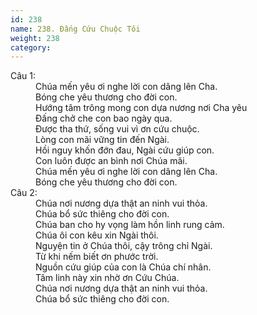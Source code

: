 ```yaml
---
id: 238
name: 238. Đấng Cứu Chuộc Tôi
weight: 238
category: 
---
```

<dl><dt>Câu 1:</dt><dd data-verse="1">Chúa mến yêu ơi nghe lời con dâng lên Cha. <br/>Bóng che yêu thương cho đời con. <br/>Hướng tâm trông mong con dựa nương nơi Cha yêu <br/>Đấng chở che con bao ngày qua. <br/>Được tha thứ, sống vui vì ơn cứu chuộc. <br/>Lòng con mãi vững tin đến Ngài. <br/>Hồi nguy khốn đớn đau, Ngài cứu giúp con. <br/>Con luôn được an bình nơi Chúa mãi. <br/>Chúa mến yêu ơi nghe lời con dâng lên Cha. <br/>Bóng che yêu thương cho đời con. </dd><dt>Câu 2:</dt><dd data-verse="2">Chúa nơi nương dựa thật an ninh vui thỏa. <br/>Chúa bổ sức thiêng cho đời con. <br/>Chúa ban cho hy vọng làm hồn linh rung cảm. <br/>Chúa ôi con kêu xin Ngài thôi. <br/>Nguyện tin ở Chúa thôi, cậy trông chỉ Ngài. <br/>Từ khi nếm biết ơn phước trời. <br/>Nguồn cứu giúp của con là Chúa chí nhân. <br/>Tâm linh này xin nhờ ơn Cứu Chúa. <br/>Chúa nơi nương dựa thật an ninh vui thỏa. <br/>Chúa bổ sức thiêng cho đời con. </dd></dl>
